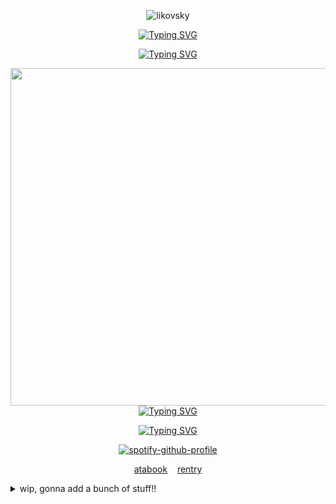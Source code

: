 <p align="center"> <img src="https://komarev.com/ghpvc/?username=likovskyx&label=live%20by%20the%20sword%20die%20by%20the%20sword&color=4BBFE6&style=plastic" alt="likovsky" /> </p>
<div align="center">

<p align="center">
<a href="https://git.io/typing-svg"><img src="https://readme-typing-svg.demolab.com?font=Happy+Monkey&size=25&duration=0.001&pause=1000000&color=D913E8&center=true&vCenter=true&width=435&lines=!+BEST+VIEWED+IN+DARK+MODE+!" alt="Typing SVG" /></a>
</p>
<p align="center">
<a href="https://git.io/typing-svg"><img src="https://readme-typing-svg.demolab.com?font=Happy+Monkey&size=25&duration=0.001&pause=1000000&color=D913E8&center=true&vCenter=true&width=435&lines=!+MIGHT+NOT+BE+MOBILE+FRIENDLY+!" alt="Typing SVG" /></a>
</p>

  
<img src="https://i.ibb.co/VprQ4H7g/boymale.gif" width="597" height="540">
</div>

<div align="center">
<a href="https://git.io/typing-svg"><img src="https://readme-typing-svg.demolab.com?font=Happy+Monkey&size=20&duration=0.001&pause=1000000&color=FEFE37&center=true&vCenter=true&multiline=true&width=435&lines=w1llbyers%E2%80%98%E3%85%A4%231%E3%85%A4fan" alt="Typing SVG" /></a>

  <a href="https://git.io/typing-svg"><img src="https://readme-typing-svg.demolab.com?font=Happy+Monkey&size=20&duration=0.001&pause=1000000&color=FEFE37&center=true&vCenter=true&multiline=true&width=435&lines=6%E2%80%987%E3%85%A4feminist%E3%85%A4btw%E3%85%A4%40ladies" alt="Typing SVG" /></a>
</div>

<p align="center">
  <a href="https://spotify-github-profile.kittinanx.com/api/view?uid=nxy9aa2smpdjkrrbx547hnjj0&redirect=true">
    <img src="https://spotify-github-profile.kittinanx.com/api/view?uid=nxy9aa2smpdjkrrbx547hnjj0&cover_image=true&theme=natemoo-re&show_offline=false&background_color=121212&interchange=true&bar_color=53b14f&bar_color_cover=false" alt="spotify-github-profile" />
  </a>
</p>




<p align="center">
  <a href="https://blue.atabook.org/">atabook</a>
    &nbsp;&nbsp;
  <a href="Https://rentry.co/wimi">rentry</a>

</p>


<details>
  <summary>wip, gonna add a bunch of stuff!!</summary>
  <p>wip</p>
</details>
